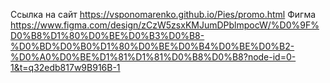 Ссылка на сайт
https://vsponomarenko.github.io/Pies/promo.html
Фигма
https://www.figma.com/design/zCzW5zsxKMJumDPblmpocW/%D0%9F%D0%B8%D1%80%D0%BE%D0%B3%D0%B8-%D0%BD%D0%B0%D1%80%D0%BE%D0%B4%D0%BE%D0%B2-%D0%A0%D0%BE%D1%81%D1%81%D0%B8%D0%B8?node-id=0-1&t=q32edb817w9B916B-1
